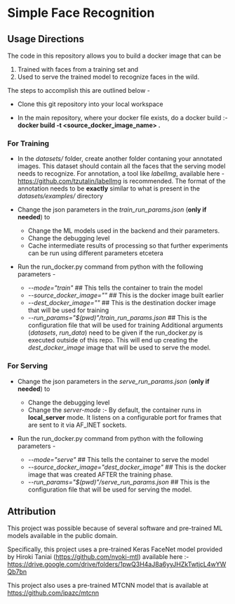 # Simple Face Recognition

## Usage Directions

The code in this repository allows you to build a docker image that can be
1. Trained with faces from a training set and
1. Used to serve the trained model to recognize faces in the wild.

The steps to accomplish this are outlined below -

* Clone this git repository into your local workspace

* In the main repository, where your docker file exists, do a docker build :-
    **docker build -t <source_docker_image_name> .**
    
### For Training

* In the _datasets/_ folder, create another folder contaning your annotated images. 
  This dataset should contain all the faces that the serving model needs to recognize.
  For annotation, a tool like _labelImg_, available here - 
  https://github.com/tzutalin/labelImg is recommended.
  The format of the annotation needs to be **exactly** similar to what is present in the _datasets/examples/_ directory
  
* Change the json parameters in the _train_run_params.json_ (**only if needed**) to 
    * Change the ML models used in the backend and their parameters.
    * Change the debugging level
    * Cache intermediate results of processing so that further experiments can be run using different parameters 
    etcetera

* Run the run_docker.py command from python with the following parameters -
    *  *--mode="train"*    ## This tells the container to train the model
    *  *--source_docker_image=""* ## This is the docker image built earlier
    *  *--dest_docker_image=""*  ## This is the destination docker image that will be used for training
    *  *--run_params="$(pwd)"/train_run_params.json*  ## This is the configuration file that will be used for training
  Additional arguments (_datasets_, _run_data_) need to be given if the run_docker.py is executed outside of this repo.
  This will end up creating the _dest_docker_image_ image that will be used to serve the model.


###  For Serving  

* Change the json parameters in the _serve_run_params.json_ (**only if needed**) to 
    * Change the debugging level
    * Change the _server-mode_ :- By default, the container runs in **local_server** mode.
    It listens on a configurable port for frames that are sent to it via AF_INET sockets.
    
* Run the run_docker.py command from python with the following parameters -
    *  *--mode="serve"*    ## This tells the container to serve the model
    *  *--source_docker_image="dest_docker_image"* ## This is the docker image that was created AFTER the training phase.
    *  *--run_params="$(pwd)"/serve_run_params.json*  ## This is the configuration file that will be used for serving the model.

## Attribution

This project was possible because of several software and pre-trained ML models available in the public domain. 

Specifically, this project uses a pre-trained Keras FaceNet model provided by Hiroki Taniai (https://github.com/nyoki-mtl) available here :-
https://drive.google.com/drive/folders/1pwQ3H4aJ8a6yyJHZkTwtjcL4wYWQb7bn

This project also uses a pre-trained MTCNN model that is available at https://github.com/ipazc/mtcnn


